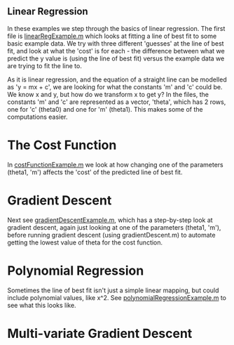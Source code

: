 ## Linear Regression

In these examples we step through the basics of linear regression.
The first file is [linearRegExample.m](https://github.com/katharinebeaumont/machine-learning-exposed/blob/master/Linear-Regression/linearRegExample.m) which looks at fitting a line of best fit to some basic example data. We try with three different 'guesses' at the line of best fit, and look at what the 'cost' is for each - the difference between what we predict the y value is (using the line of best fit) versus the example data we are trying to fit the line to.

As it is linear regression, and the equation of a straight line can be modelled as 'y = mx + c', we are looking for what the constants 'm' and 'c' could be. We know x and y, but how do we transform x to get y?
In the files, the constants 'm' and 'c' are represented as a vector, 'theta', which has 2 rows, one for 'c' (theta0) and one for 'm' (theta1). This makes some of the computations easier.

# The Cost Function
In [costFunctionExample.m](https://github.com/katharinebeaumont/machine-learning-exposed/blob/master/Linear-Regression/costFunctionExample.m) we look at how changing one of the parameters (theta1, 'm') affects the 'cost' of the predicted line of best fit.

# Gradient Descent
Next see [gradientDescentExample.m](https://github.com/katharinebeaumont/machine-learning-exposed/blob/master/Linear-Regression/gradientDescentExample.m), which has a step-by-step look at gradient descent, again just looking at one of the parameters (theta1, 'm'), before running gradient descent (using gradientDescent.m) to automate getting the lowest value of theta for the cost function.

# Polynomial Regression
Sometimes the line of best fit isn't just a simple linear mapping, but could include
polynomial values, like x^2. See [polynomialRegressionExample.m](https://github.com/katharinebeaumont/machine-learning-exposed/blob/master/Linear-Regression/polynomialRegressionExample.m) to see what this looks like.

# Multi-variate Gradient Descent